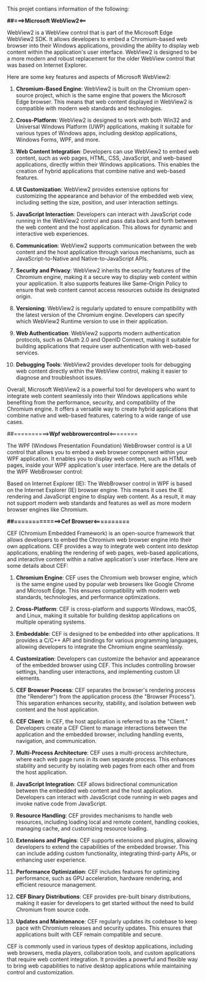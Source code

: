 This projet contians information of the following:

**##===>Microsoft WebView2<==**


WebView2 is a WebView control that is part of the Microsoft Edge WebView2 SDK. It allows developers to embed a Chromium-based web browser into their Windows applications, providing the ability to display web content within the application's user interface. WebView2 is designed to be a more modern and robust replacement for the older WebView control that was based on Internet Explorer.

Here are some key features and aspects of Microsoft WebView2:

1. **Chromium-Based Engine**: WebView2 is built on the Chromium open-source project, which is the same engine that powers the Microsoft Edge browser. This means that web content displayed in WebView2 is compatible with modern web standards and technologies.

2. **Cross-Platform**: WebView2 is designed to work with both Win32 and Universal Windows Platform (UWP) applications, making it suitable for various types of Windows apps, including desktop applications, Windows Forms, WPF, and more.

3. **Web Content Integration**: Developers can use WebView2 to embed web content, such as web pages, HTML, CSS, JavaScript, and web-based applications, directly within their Windows applications. This enables the creation of hybrid applications that combine native and web-based features.

4. **UI Customization**: WebView2 provides extensive options for customizing the appearance and behavior of the embedded web view, including setting the size, position, and user interaction settings.

5. **JavaScript Interaction**: Developers can interact with JavaScript code running in the WebView2 control and pass data back and forth between the web content and the host application. This allows for dynamic and interactive web experiences.

6. **Communication**: WebView2 supports communication between the web content and the host application through various mechanisms, such as JavaScript-to-Native and Native-to-JavaScript APIs.

7. **Security and Privacy**: WebView2 inherits the security features of the Chromium engine, making it a secure way to display web content within your application. It also supports features like Same-Origin Policy to ensure that web content cannot access resources outside its designated origin.

8. **Versioning**: WebView2 is regularly updated to ensure compatibility with the latest version of the Chromium engine. Developers can specify which WebView2 Runtime version to use in their application.

9. **Web Authentication**: WebView2 supports modern authentication protocols, such as OAuth 2.0 and OpenID Connect, making it suitable for building applications that require user authentication with web-based services.

10. **Debugging Tools**: WebView2 provides developer tools for debugging web content directly within the WebView control, making it easier to diagnose and troubleshoot issues.

Overall, Microsoft WebView2 is a powerful tool for developers who want to integrate web content seamlessly into their Windows applications while benefiting from the performance, security, and compatibility of the Chromium engine. It offers a versatile way to create hybrid applications that combine native and web-based features, catering to a wide range of use cases.


##==========>**Wpf webbrowercontrol**<========

The WPF (Windows Presentation Foundation) WebBrowser control is a UI control that allows you to embed a web browser component within your WPF application. It enables you to display web content, such as HTML web pages, inside your WPF application's user interface. Here are the details of the WPF WebBrowser control:

Based on Internet Explorer (IE):
The WebBrowser control in WPF is based on the Internet Explorer (IE) browser engine. This means it uses the IE rendering and JavaScript engine to display web content. As a result, it may not support modern web standards and features as well as more modern browser engines like Chromium.



**##=============>Cef Browser<==========**

CEF (Chromium Embedded Framework) is an open-source framework that allows developers to embed the Chromium web browser engine into their own applications. CEF provides a way to integrate web content into desktop applications, enabling the rendering of web pages, web-based applications, and interactive content within a native application's user interface. Here are some details about CEF:

1. **Chromium Engine**: CEF uses the Chromium web browser engine, which is the same engine used by popular web browsers like Google Chrome and Microsoft Edge. This ensures compatibility with modern web standards, technologies, and performance optimizations.

2. **Cross-Platform**: CEF is cross-platform and supports Windows, macOS, and Linux, making it suitable for building desktop applications on multiple operating systems.

3. **Embeddable**: CEF is designed to be embedded into other applications. It provides a C/C++ API and bindings for various programming languages, allowing developers to integrate the Chromium engine seamlessly.

4. **Customization**: Developers can customize the behavior and appearance of the embedded browser using CEF. This includes controlling browser settings, handling user interactions, and implementing custom UI elements.

5. **CEF Browser Process**: CEF separates the browser's rendering process (the "Renderer") from the application process (the "Browser Process"). This separation enhances security, stability, and isolation between web content and the host application.

6. **CEF Client**: In CEF, the host application is referred to as the "Client." Developers create a CEF Client to manage interactions between the application and the embedded browser, including handling events, navigation, and communication.

7. **Multi-Process Architecture**: CEF uses a multi-process architecture, where each web page runs in its own separate process. This enhances stability and security by isolating web pages from each other and from the host application.

8. **JavaScript Integration**: CEF allows bidirectional communication between the embedded web content and the host application. Developers can interact with JavaScript code running in web pages and invoke native code from JavaScript.

9. **Resource Handling**: CEF provides mechanisms to handle web resources, including loading local and remote content, handling cookies, managing cache, and customizing resource loading.

10. **Extensions and Plugins**: CEF supports extensions and plugins, allowing developers to extend the capabilities of the embedded browser. This can include adding custom functionality, integrating third-party APIs, or enhancing user experience.

11. **Performance Optimization**: CEF includes features for optimizing performance, such as GPU acceleration, hardware rendering, and efficient resource management.

12. **CEF Binary Distributions**: CEF provides pre-built binary distributions, making it easier for developers to get started without the need to build Chromium from source code.

13. **Updates and Maintenance**: CEF regularly updates its codebase to keep pace with Chromium releases and security updates. This ensures that applications built with CEF remain compatible and secure.

CEF is commonly used in various types of desktop applications, including web browsers, media players, collaboration tools, and custom applications that require web content integration. It provides a powerful and flexible way to bring web capabilities to native desktop applications while maintaining control and customization.
